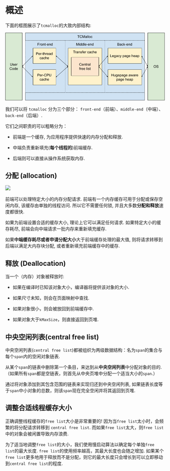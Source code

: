 # 概述

  下面的框图展示了`tcmalloc`的大致内部结构: 

  ![架构设计](tcmalloc_internals.png)

  我们可以将 `tcmalloc` 分为三个部分： `front-end`（前端）、`middle-end`（中端）、`back-end`（后端）.
  
  它们之间职责的可以粗略分为：

  * 前端是一个缓存, 为应用程序提供快速的内存分配和释放. 
  
  * 中端负责重新填充(**每个线程的**)前端缓存. 
  
  * 后端则可以直接从操作系统获取内存. 

## 分配 (allocation)

  ![](https://tcmalloc.cn/overview.gif)

  前端可以处理特定大小的内存分配请求. 前端有一个内存缓存可用于分配或保存空闲内存,  该缓存由单独的线程访问. 所以它不需要任何锁, 并且大多数**分配和释放**速度都很快. 

  如果为前端设置合适的缓存大小, 理论上它可以满足任何请求. 如果特定大小的缓存耗尽, 前端会向中端请求一批内存来重新填充缓存. 

  如果**中端缓存耗尽或者申请分配大小**大于前端缓存处理的最大值, 则将请求转移到后端以满足大内存块分配, 或者重新填充前端缓存中的缓存. 

## 释放 (Deallocation)

  当一个（内存）对象被释放时: 

  * 如果在编译时已知该对象大小，编译器将提供该对象的大小. 

  * 如果尺寸未知，则会在页面映射中查找. 

  * 如果对象很小，则会被放回到前端缓存中. 

  * 如果对象大于`kMaxSize`，则直接返回到页堆. 

## 中央空闲列表(central free list)

  中央空闲列表(`central free list`)都被组织为两级数据结构：名为`span`的集合与每个`span`内的空闲对象链表.

  从某个`span`的链表中删除第一个条目，来达到从**中央空闲列表**中分配对象的目的.（如果所有`span`都是空链表，则首先从中央页堆中分配一个适当大小的`span`.）

  通过将对象添加到其包含范围的链表来实现归还到中央空闲列表, 如果链表长度等于`span`中小对象的总数，则该`span`现在完全空闲并将其返回到页堆. 

## 调整合适线程缓存大小

  正确调整线程缓存的`free list`大小是非常重要的! 因为当`free list`太小时，会频繁的将分配请求转移到 `central free list`. 而如果`free list`太大，则`free list`中的对象会被闲置导致内存浪费. 

  为了适当地调整`free list`的大小，我们使用慢启动算法以确定每个单独`free list`的最大长度. `free list`的使用频率越高，其最大长度也会随之增加. 如果某个`free list`更多地用于释放而不是分配，则它的最大长度只会增长到可以立即移动到`central free list`的程度. 
